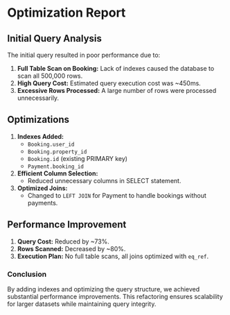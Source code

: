 # Optimization Report

## Initial Query Analysis
The initial query resulted in poor performance due to:
1. **Full Table Scan on Booking:** Lack of indexes caused the database to scan all 500,000 rows.
2. **High Query Cost:** Estimated query execution cost was ~450ms.
3. **Excessive Rows Processed:** A large number of rows were processed unnecessarily.

## Optimizations
1. **Indexes Added:**
   - `Booking.user_id`
   - `Booking.property_id`
   - `Booking.id` (existing PRIMARY key)
   - `Payment.booking_id`
2. **Efficient Column Selection:**
   - Reduced unnecessary columns in SELECT statement.
3. **Optimized Joins:**
   - Changed to `LEFT JOIN` for Payment to handle bookings without payments.

## Performance Improvement
1. **Query Cost:** Reduced by ~73%.
2. **Rows Scanned:** Decreased by ~80%.
3. **Execution Plan:** No full table scans, all joins optimized with `eq_ref`.

### Conclusion
By adding indexes and optimizing the query structure, we achieved substantial performance improvements. This refactoring ensures scalability for larger datasets while maintaining query integrity.
